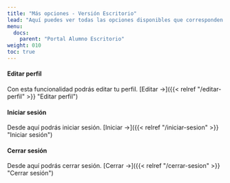```yaml
---
title: "Más opciones - Versión Escritorio"
lead: "Aquí puedes ver todas las opciones disponibles que corresponden a más opciones."
menu:
  docs:
    parent: "Portal Alumno Escritorio"
weight: 010
toc: true
---
```


#### Editar perfil 

Con esta funcionalidad podrás editar tu perfil. [Editar →]({{< relref "/editar-perfil" >}} "Editar perfil")

#### Iniciar sesión

Desde aquí podrás iniciar sesión. [Iniciar →]({{< relref "/iniciar-sesion" >}} "Iniciar sesión")

#### Cerrar sesión

Desde aquí podrás cerrar sesión. [Cerrar →]({{< relref "/cerrar-sesion" >}} "Cerrar sesión")
